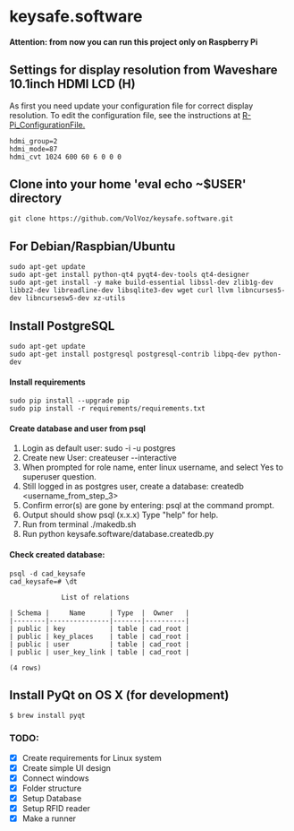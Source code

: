 # keysafe.software



#### Attention: from now you can run this project only on Raspberry Pi


## Settings for display resolution from Waveshare 10.1inch HDMI LCD (H)
As first you need update your configuration file for correct display resolution.
To edit the configuration file, see the instructions at [R-Pi_ConfigurationFile.](http://elinux.org/R-Pi_configuration_file)
```
hdmi_group=2
hdmi_mode=87
hdmi_cvt 1024 600 60 6 0 0 0
```
## Clone into your home 'eval echo ~$USER' directory
```
git clone https://github.com/VolVoz/keysafe.software.git
```

## For Debian/Raspbian/Ubuntu

```
sudo apt-get update
sudo apt-get install python-qt4 pyqt4-dev-tools qt4-designer
sudo apt-get install -y make build-essential libssl-dev zlib1g-dev libbz2-dev libreadline-dev libsqlite3-dev wget curl llvm libncurses5-dev libncursesw5-dev xz-utils

```

## Install PostgreSQL
```
sudo apt-get update
sudo apt-get install postgresql postgresql-contrib libpq-dev python-dev
```

#### Install requirements
```
sudo pip install --upgrade pip
sudo pip install -r requirements/requirements.txt
```

#### Create database and user from psql

1. Login as default user: sudo -i -u postgres
2. Create new User: createuser --interactive
3. When prompted for role name, enter linux username, and select Yes to superuser question.
4. Still logged in as postgres user, create a database: createdb <username_from_step_3>
5. Confirm error(s) are gone by entering: psql at the command prompt.
6. Output should show psql (x.x.x) Type "help" for help.
7. Run from terminal ./makedb.sh
8. Run python keysafe.software/database.createdb.py


#### Check created database:
```
psql -d cad_keysafe
cad_keysafe=# \dt

             List of relations
             
| Schema |     Name      | Type  |  Owner   |
|--------|---------------|-------|----------|
| public | key           | table | cad_root |
| public | key_places    | table | cad_root |
| public | user          | table | cad_root |
| public | user_key_link | table | cad_root |

(4 rows)

```

## Install PyQt on OS X (for development)
```
$ brew install pyqt
```

### TODO:

- [x] Create requirements for Linux system
- [x] Create simple UI design
- [x] Connect windows
- [x] Folder structure
- [x] Setup Database
- [X] Setup RFID reader
- [X] Make a runner
